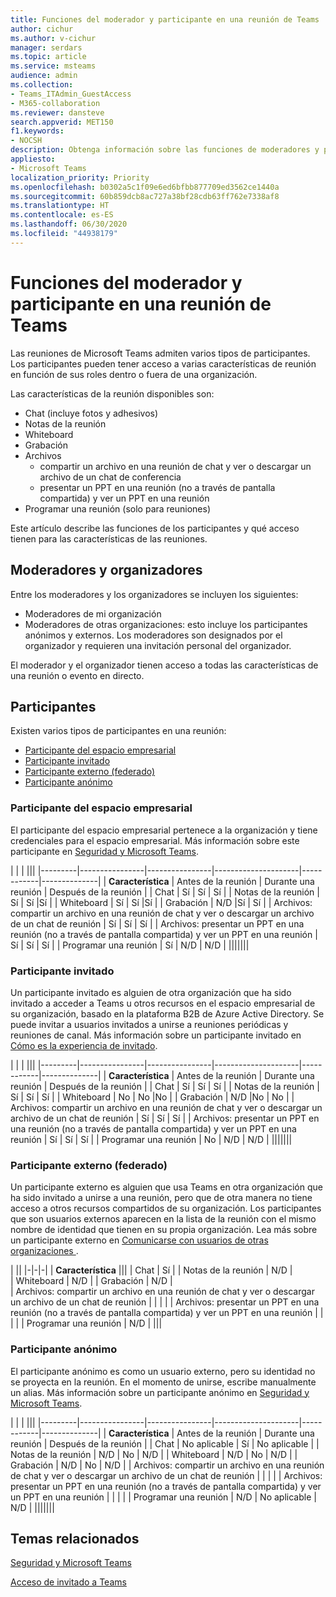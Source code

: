 ```yaml
---
title: Funciones del moderador y participante en una reunión de Teams
author: cichur
ms.author: v-cichur
manager: serdars
ms.topic: article
ms.service: msteams
audience: admin
ms.collection:
- Teams_ITAdmin_GuestAccess
- M365-collaboration
ms.reviewer: dansteve
search.appverid: MET150
f1.keywords:
- NOCSH
description: Obtenga información sobre las funciones de moderadores y participantes en una reunión de Teams.
appliesto:
- Microsoft Teams
localization_priority: Priority
ms.openlocfilehash: b0302a5c1f09e6ed6bfbb877709ed3562ce1440a
ms.sourcegitcommit: 60b859dcb8ac727a38bf28cdb63ff762e7338af8
ms.translationtype: HT
ms.contentlocale: es-ES
ms.lasthandoff: 06/30/2020
ms.locfileid: "44938179"
---
```

<a name="presenter-and-participant-capabilities-in-a-teams-meeting"></a>Funciones del moderador y participante en una reunión de Teams
======================================================

Las reuniones de Microsoft Teams admiten varios tipos de participantes. Los participantes pueden tener acceso a varias características de reunión en función de sus roles dentro o fuera de una organización.

Las características de la reunión disponibles son:

- Chat (incluye fotos y adhesivos)
- Notas de la reunión
- Whiteboard
- Grabación
- Archivos
    - compartir un archivo en una reunión de chat y ver o descargar un archivo de un chat de conferencia
    - presentar un PPT en una reunión (no a través de pantalla compartida) y ver un PPT en una reunión
- Programar una reunión (solo para reuniones)

Este artículo describe las funciones de los participantes y qué acceso tienen para las características de las reuniones.

## <a name="presenters-and-organizers"></a>Moderadores y organizadores

Entre los moderadores y los organizadores se incluyen los siguientes:

- Moderadores de mi organización
- Moderadores de otras organizaciones: esto incluye los participantes anónimos y externos. Los moderadores son designados por el organizador y requieren una invitación personal del organizador.

El moderador y el organizador tienen acceso a todas las características de una reunión o evento en directo.

## <a name="participants"></a>Participantes

Existen varios tipos de participantes en una reunión:

- [Participante del espacio empresarial](#in-tenant-participant)
- [Participante invitado](#guest-participant)
- [Participante externo (federado)](#external-federated-participant)
- [Participante anónimo](#anonymous-participant)

### <a name="in-tenant-participant"></a>Participante del espacio empresarial

El participante del espacio empresarial pertenece a la organización y tiene credenciales para el espacio empresarial. Más información sobre este participante en [Seguridad y Microsoft Teams](teams-security-guide.md#participant-types).

|  |  | |||
|---------|----------------|----------------|---------------------|------------|--------------|
| **Característica**        | Antes de la reunión | Durante una reunión | Después de la reunión |
| Chat | Sí | Sí | Sí |
| Notas de la reunión | Sí | Sí |Sí |
| Whiteboard | Sí | Sí |Sí |
| Grabación | N/D |Sí | Sí |
| Archivos: compartir un archivo en una reunión de chat y ver o descargar un archivo de un chat de reunión | Sí | Sí | Sí |
| Archivos: presentar un PPT en una reunión (no a través de pantalla compartida) y ver un PPT en una reunión | Sí | Sí | Sí |
| Programar una reunión | Sí | N/D | N/D |
|||||||

### <a name="guest-participant"></a>Participante invitado

Un participante invitado es alguien de otra organización que ha sido invitado a acceder a Teams u otros recursos en el espacio empresarial de su organización, basado en la plataforma B2B de Azure Active Directory. Se puede invitar a usuarios invitados a unirse a reuniones periódicas y reuniones de canal. Más información sobre un participante invitado en [Cómo es la experiencia de invitado](guest-experience.md#comparison-of-team-member-and-guest-capabilities).

|  |  | |||
|---------|----------------|----------------|---------------------|------------|--------------|
| **Característica**        | Antes de la reunión | Durante una reunión | Después de la reunión |
| Chat | Sí | Sí | Sí |
| Notas de la reunión | Sí | Sí | Sí |
| Whiteboard | No | No |No |
| Grabación | N/D |No | No |
| Archivos: compartir un archivo en una reunión de chat y ver o descargar un archivo de un chat de reunión | Sí | Sí | Sí |
| Archivos: presentar un PPT en una reunión (no a través de pantalla compartida) y ver un PPT en una reunión | Sí | Sí | Sí |
| Programar una reunión | No | N/D | N/D |
|||||||

### <a name="external-federated-participant"></a>Participante externo (federado)

Un participante externo es alguien que usa Teams en otra organización que ha sido invitado a unirse a una reunión, pero que de otra manera no tiene acceso a otros recursos compartidos de su organización. Los participantes que son usuarios externos aparecen en la lista de la reunión con el mismo nombre de identidad que tienen en su propia organización. Lea más sobre un participante externo en [Comunicarse con usuarios de otras organizaciones ](communicate-with-users-from-other-organizations.md#external-access).

|  ||
|-|-|-|
| **Característica** |||
| Chat | Sí |
| Notas de la reunión | N/D |  
| Whiteboard | N/D |
| Grabación | N/D |  
| Archivos: compartir un archivo en una reunión de chat y ver o descargar un archivo de un chat de reunión |  |  |  |
| Archivos: presentar un PPT en una reunión (no a través de pantalla compartida) y ver un PPT en una reunión |  |  |  |
| Programar una reunión | N/D |
|||

### <a name="anonymous-participant"></a>Participante anónimo

El participante anónimo es como un usuario externo, pero su identidad no se proyecta en la reunión. En el momento de unirse, escribe manualmente un alias. Más información sobre un participante anónimo en [Seguridad y Microsoft Teams](teams-security-guide.md#participant-types).

|   | | |||
|---------|----------------|----------------|---------------------|------------|--------------|
| **Característica**        | Antes de la reunión | Durante una reunión | Después de la reunión |
| Chat | No aplicable | Sí | No aplicable |
| Notas de la reunión | N/D | No | N/D |
| Whiteboard | N/D | No | N/D |
| Grabación | N/D | No | N/D |
| Archivos: compartir un archivo en una reunión de chat y ver o descargar un archivo de un chat de reunión |  |  |  |
| Archivos: presentar un PPT en una reunión (no a través de pantalla compartida) y ver un PPT en una reunión |  |  |  |
| Programar una reunión | N/D | No aplicable | N/D |
|||||||

## <a name="related-topics"></a>Temas relacionados

[Seguridad y Microsoft Teams](teams-security-guide.md)

[Acceso de invitado a Teams](guest-access.md)
